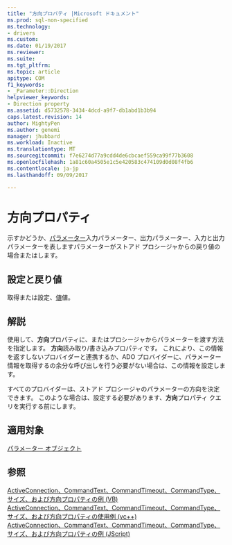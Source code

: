 ```yaml
---
title: "方向プロパティ |Microsoft ドキュメント"
ms.prod: sql-non-specified
ms.technology:
- drivers
ms.custom: 
ms.date: 01/19/2017
ms.reviewer: 
ms.suite: 
ms.tgt_pltfrm: 
ms.topic: article
apitype: COM
f1_keywords:
- _Parameter::Direction
helpviewer_keywords:
- Direction property
ms.assetid: d5732578-3434-4dcd-a9f7-db1abd1b3b94
caps.latest.revision: 14
author: MightyPen
ms.author: genemi
manager: jhubbard
ms.workload: Inactive
ms.translationtype: MT
ms.sourcegitcommit: f7e6274d77a9cdd4de6cbcaef559ca99f77b3608
ms.openlocfilehash: 1a81c60a4505e1c5e420583c474109d0d08f4fb6
ms.contentlocale: ja-jp
ms.lasthandoff: 09/09/2017

---
```

# <a name="direction-property"></a>方向プロパティ
示すかどうか、[パラメーター](../../../ado/reference/ado-api/parameter-object.md)入力パラメーター、出力パラメーター、入力と出力パラメーターを表しますパラメーターがストアド プロシージャからの戻り値の場合またはします。  
  
## <a name="settings-and-return-values"></a>設定と戻り値  
 取得または設定、[値](../../../ado/reference/ado-api/parameterdirectionenum.md)値。  
  
## <a name="remarks"></a>解説  
 使用して、**方向**プロパティに、またはプロシージャからパラメーターを渡す方法を指定します。 **方向**読み取り/書き込みプロパティです。 これにより、この情報を返すしないプロバイダーと連携するか、ADO プロバイダーに、パラメーター情報を取得するの余分な呼び出しを行う必要がない場合は、この情報を設定します。  
  
 すべてのプロバイダーは、ストアド プロシージャのパラメーターの方向を決定できます。 このような場合は、設定する必要があります、**方向**プロパティ クエリを実行する前にします。  
  
## <a name="applies-to"></a>適用対象  
 [パラメーター オブジェクト](../../../ado/reference/ado-api/parameter-object.md)  
  
## <a name="see-also"></a>参照  
 [ActiveConnection、CommandText、CommandTimeout、CommandType、サイズ、および方向プロパティの例 (VB)](../../../ado/reference/ado-api/activeconnection-commandtext-commandtimeout-commandtype-size-example-vb.md)   
 [ActiveConnection、CommandText、CommandTimeout、CommandType、サイズ、および方向プロパティの使用例 (vc++)](../../../ado/reference/ado-api/activeconnection-commandtext-commandtimeout-commandtype-size-example-vc.md)   
 [ActiveConnection、CommandText、CommandTimeout、CommandType、サイズ、および方向プロパティの例 (JScript)](../../../ado/reference/ado-api/activeconnection-commandtext-timeout-type-size-example-jscript.md)

